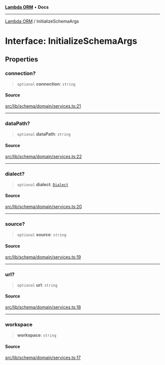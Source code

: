 [**Lambda ORM**](../README.md) • **Docs**

***

[Lambda ORM](../README.md) / InitializeSchemaArgs

# Interface: InitializeSchemaArgs

## Properties

### connection?

> `optional` **connection**: `string`

#### Source

[src/lib/schema/domain/services.ts:21](https://github.com/lambda-orm/lambdaorm-base/blob/f5bdfd5d7ef4bf9d8223ee81080c8ed65a6bb693/src/lib/schema/domain/services.ts#L21)

***

### dataPath?

> `optional` **dataPath**: `string`

#### Source

[src/lib/schema/domain/services.ts:22](https://github.com/lambda-orm/lambdaorm-base/blob/f5bdfd5d7ef4bf9d8223ee81080c8ed65a6bb693/src/lib/schema/domain/services.ts#L22)

***

### dialect?

> `optional` **dialect**: [`Dialect`](../enumerations/Dialect.md)

#### Source

[src/lib/schema/domain/services.ts:20](https://github.com/lambda-orm/lambdaorm-base/blob/f5bdfd5d7ef4bf9d8223ee81080c8ed65a6bb693/src/lib/schema/domain/services.ts#L20)

***

### source?

> `optional` **source**: `string`

#### Source

[src/lib/schema/domain/services.ts:19](https://github.com/lambda-orm/lambdaorm-base/blob/f5bdfd5d7ef4bf9d8223ee81080c8ed65a6bb693/src/lib/schema/domain/services.ts#L19)

***

### url?

> `optional` **url**: `string`

#### Source

[src/lib/schema/domain/services.ts:18](https://github.com/lambda-orm/lambdaorm-base/blob/f5bdfd5d7ef4bf9d8223ee81080c8ed65a6bb693/src/lib/schema/domain/services.ts#L18)

***

### workspace

> **workspace**: `string`

#### Source

[src/lib/schema/domain/services.ts:17](https://github.com/lambda-orm/lambdaorm-base/blob/f5bdfd5d7ef4bf9d8223ee81080c8ed65a6bb693/src/lib/schema/domain/services.ts#L17)
